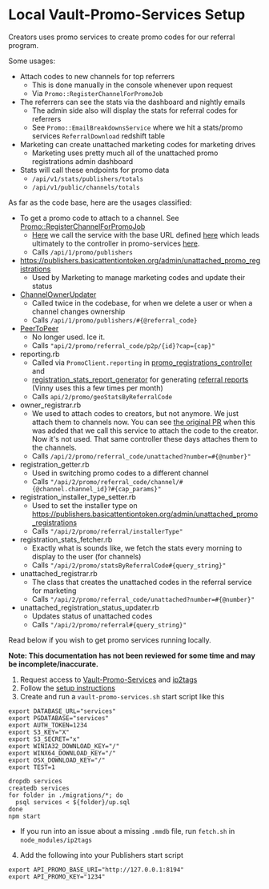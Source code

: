 # Local Vault-Promo-Services Setup

Creators uses promo services to create promo codes for our referral program.

Some usages:

-   Attach codes to new channels for top referrers
    -   This is done manually in the console whenever upon request
    -   Via `Promo::RegisterChannelForPromoJob`
-   The referrers can see the stats via the dashboard and nightly emails
    -   The admin side also will display the stats for referral codes for referrers
    -   See `Promo::EmailBreakdownsService` where we hit a stats/promo services `ReferralDownload` redshift table
-   Marketing can create unattached marketing codes for marketing drives
    -   Marketing uses pretty much all of the unattached promo registrations admin dashboard
-   Stats will call these endpoints for promo data
    -   `/api/v1/stats/publishers/totals`
    -   `/api/v1/public/channels/totals`

As far as the code base, here are the usages classified:

-   To get a promo code to attach to a channel. See [Promo::RegisterChannelForPromoJob](https://github.com/brave-intl/publishers/blob/6d7c5299f8f68e9db5a8d11943369c490e1feed0/app/jobs/promo/register_channel_for_promo_job.rb#L1)
    -   [Here](https://github.com/brave-intl/publishers/blob/8d51c942bac1ef9e1bd1bbc5d8a8e7c7b2816c65/app/services/promo/assign_promo_to_channel_service.rb#L54) we call the service with the base URL defined [here](https://github.com/brave-intl/publishers/blob/8d51c942bac1ef9e1bd1bbc5d8a8e7c7b2816c65/app/services/promo/assign_promo_to_channel_service.rb#L101) which leads ultimately to the controller in promo-services [here](https://github.com/brave-intl/vault-promo-services/blob/master/src/controllers/promo/v1/publisher.js#L104).
    -   Calls `/api/1/promo/publishers`
-   https://publishers.basicattentiontoken.org/admin/unattached_promo_registrations
    -   Used by Marketing to manage marketing codes and update their status
-   [ChannelOwnerUpdater](https://github.com/brave-intl/publishers/blob/0aefd1117a3061b4311ec05401debeb720a07f69/app/services/promo/channel_owner_updater.rb#L3)
    -   Called twice in the codebase, for when we delete a user or when a channel changes ownership
    -   Calls `/api/1/promo/publishers/#{@referral_code}`
-   [PeerToPeer](https://github.com/brave-intl/publishers/blob/0aefd1117a3061b4311ec05401debeb720a07f69/app/services/promo/models/peer_to_peer_registration.rb#L7)
    -   No longer used. Ice it.
    -   Calls `"api/2/promo/referral_code/p2p/{id}?cap={cap}"`
-   reporting.rb
    -   Called via `PromoClient.reporting` in [promo_registrations_controller](https://github.com/brave-intl/publishers/blob/6d7c5299f8f68e9db5a8d11943369c490e1feed0/app/controllers/publishers/promo_registrations_controller.rb#L93) and
    -   [registration_stats_report_generator](https://github.com/brave-intl/publishers/blob/0aefd1117a3061b4311ec05401debeb720a07f69/app/services/promo/registration_stats_report_generator.rb#L150) for generating [referral reports ](https://github.com/brave-intl/publishers/blob/6d7c5299f8f68e9db5a8d11943369c490e1feed0/app/controllers/admin/unattached_promo_registrations_controller.rb#L52)(Vinny uses this a few times per month)
    -   Calls `api/2/promo/geoStatsByReferralCode`
-   owner_registrar.rb
    -   We used to attach codes to creators, but not anymore. We just attach them to channels now. You can see [the original PR](https://github.com/brave-intl/publishers/pull/1589) when this was added that we call this service to attach the code to the creator. Now it's not used. That same controller these days attaches them to the channels.
    -   Calls `/api/2/promo/referral_code/unattached?number=#{@number}"`
-   registration_getter.rb
    -   Used in switching promo codes to a different channel
    -   Calls `"/api/2/promo/referral_code/channel/#{@channel.channel_id}?#{cap_params}"`
-   registration_installer_type_setter.rb
    -   Used to set the installer type on https://publishers.basicattentiontoken.org/admin/unattached_promo_registrations
    -   Calls `"/api/2/promo/referral/installerType"`
-   registration_stats_fetcher.rb
    -   Exactly what is sounds like, we fetch the stats every morning to display to the user (for channels)
    -   Calls `"/api/2/promo/statsByReferralCode#{query_string}"`
-   unattached_registrar.rb
    -   The class that creates the unattached codes in the referral service for marketing
    -   Calls `"/api/2/promo/referral_code/unattached?number=#{@number}"`
-   unattached_registration_status_updater.rb
    -   Updates status of unattached codes
    -   Calls `"/api/2/promo/referral#{query_string}"`

Read below if you wish to get promo services running locally.

**Note: This documentation has not been reviewed for some time and may be incomplete/inaccurate.**

1. Request access to [Vault-Promo-Services](https://github.com/brave-intl/vault-promo-services) and [ip2tags](https://github.com/brave-intl/vault-promo-services)
2. Follow the [setup instructions](https://github.com/brave-intl/vault-promo-services)
3. Create and run a `vault-promo-services.sh` start script like this

```
export DATABASE_URL="services"
export PGDATABASE="services"
export AUTH_TOKEN=1234
export S3_KEY="X"
export S3_SECRET="x"
export WINIA32_DOWNLOAD_KEY="/"
export WINX64_DOWNLOAD_KEY="/"
export OSX_DOWNLOAD_KEY="/"
export TEST=1

dropdb services
createdb services
for folder in ./migrations/*; do
  psql services < ${folder}/up.sql
done
npm start
```

-   If you run into an issue about a missing `.mmdb` file, run `fetch.sh` in `node_modules/ip2tags`

4. Add the following into your Publishers start script

```
export API_PROMO_BASE_URI="http://127.0.0.1:8194"
export API_PROMO_KEY="1234"
```
